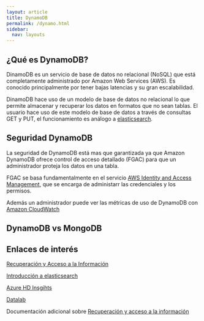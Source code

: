 ```yaml
---
layout: article
title: DynamoDB
permalink: /dynamo.html
sidebar:
  nav: layouts
---
```


## ¿Qué es DynamoDB?

DinamoDB es un servicio de base de datos no relacional (NoSQL) que está completamente administrado por Amazon Web Services (AWS). Es conocido principalmente por tener bajas latencias y su gran escalabilidad.

DinamoDB hace uso de un modelo de base de datos no relacional lo que permite almacenar y recuperar los datos en formatos que no sean tablas. El usuario hace uso de este modelo de base de datos a través de consultas GET y PUT, el funcionamiento es análogo a [elasticsearch](https://recuperacionaccesoinfo.es/els.html).

## Seguridad DynamoDB

La seguridad de DynamoDB está mas que garantizada ya que Amazon DynamoDB ofrece control de acceso detallado (FGAC) para que un administrador proteja los datos en una tabla.

FGAC se basa fundamentalmente en el servicio [AWS Identity and Access Management](https://www.techtarget.com/searchaws/definition/Amazon-Web-Services-AWS-Identity-and-Access-Management-IAM), que se encarga de administarr las credenciales y los permisos.

Además un administrador puede ver las métricas de uso de DynamoDB con [Amazon CloudWatch](https://www.techtarget.com/searchaws/definition/CloudWatch)


## DynamoDB vs MongoDB

## Enlaces de interés

[Recuperación y Acceso a la Información](https://recuperacionaccesoinfo.es/)

[Introducción a elasticsearch](https://recuperacionaccesoinfo.es/els.html)

[Azure HD Insgihts](https://recuperacionaccesoinfo.es/azure.html)

[Datalab](https://recuperacionaccesoinfo.es/datalab.html)

Documentación adicional sobre [Recuperación y acceso a la información](https://www.recuperacion-acceso-informacion.es/)
